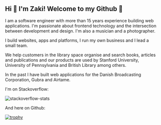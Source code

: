 ## Hi 👋 I'm Zaki! Welcome to my Github 🐙

I am a software engineer with more than 15 years experience building web applications. I'm passionate about frontend technology and the intersection between development and design. I'm also a musician and a photographer.

I build websites, apps and platforms, I run my own business and I lead a small team.

We help customers in the library space organise and search books, articles and publications and our products are used by Stanford University, University of Pennsylvania and British Library among others.

In the past I have built web applications for the Danish Broadcasting Corporation, Gubra and Airtame.

I'm on Stackoverflow:

![stackoverflow-stats](https://github-stackoverflow-readme.vercel.app/?userId=864046)

And here on Github:

[![trophy](https://github-profile-trophy.vercel.app/?username=zkwsk)](https://github.com/zkwsk/github-profile-trophy)

<!--
**zkwsk/zkwsk** is a ✨ _special_ ✨ repository because its `README.md` (this file) appears on your GitHub profile.

Here are some ideas to get you started:

- 🔭 I’m currently working on ...
- 🌱 I’m currently learning ...
- 👯 I’m looking to collaborate on ...
- 🤔 I’m looking for help with ...
- 💬 Ask me about ...
- 📫 How to reach me: ...
- 😄 Pronouns: ...
- ⚡ Fun fact: ...
-->
